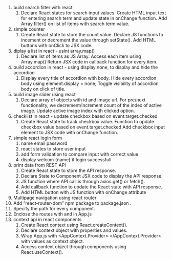 1. build search filter with react
   1. Declare React states for search input values.
    Create HTML input text for entering search term and update state in onChange function.
    Add Array.filter() on list of items with search term value.
2. simple counter 
   1. Create React state to store the count value.
    Declare JS functions to incement or decrement the value through setState().
    Add HTML buttons with onClick to JSX code.
3. diplay a list in react - usint array.map()
   1. Declare list of items as JS Array.
    Access each item using Array.map()
    Return JSX code in callback function for every item.
4. build accordion in react - using display none, to display and hide the accordion
   1. Display every title of accordion with body.
    Hide every accordion body using element.display = none;
    Toggle visibility of accordion body on click of title.
5. build image slider using react
   1. Declare array of objects with id and image url.
    For pre/next functionality, we decrement/increment count of the index of active image.
    Update active image index with clicked option.
6. checklist in react - update checkbox based on event.target.checked
   1. Create React state to track checkbox value.
    Function to update checkbox value based on event.target.checked
    Add checkbox input element to JSX code with onChange function.
7. simple react login form
   1. name email password
   2. react states to store user input
   3. add form validation to compare input with correct value
   4. display welcom {name} if login successfull
8. print data from REST API
   1. Create React state to store the API response.
   2. Declare State to Component JSX code to display the API response.
   3. JS function where API call is through axios.get() or fetch().
   4. Add callback function to update the React state with API response.
   5. Add HTML button with JS function with onChange attribute
9.  Multipage navigation using react router
   1. Add “react-router-dom” npm package to package.json .
   2. Specify the path for every component.
   3. Enclose the routes with <Router> and <Switch> in App.js
10. context api in react components
    1.  Create React context using React.createContext().
    2.  Declare context object with properties and values.
    3.  Wrap App.js with <AppContext.Provider> </AppContext.Provider> with values as context object.
    4.  Access context object through components using React.useContext().